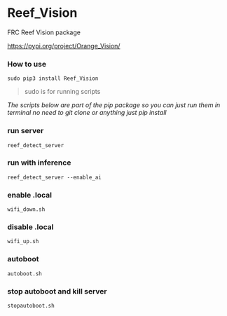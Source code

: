 # Reef_Vision
FRC Reef Vision package

https://pypi.org/project/Orange_Vision/

### How to use

`sudo pip3 install Reef_Vision`
 
> sudo is for running scripts


*The scripts below are part of the pip package so you can just run them in terminal no need to git clone or anything just pip install*






### run server

`reef_detect_server`



### run with inference

`reef_detect_server --enable_ai`


### enable .local

`wifi_down.sh`

### disable .local

`wifi_up.sh`

### autoboot
`autoboot.sh`


### stop autoboot and kill server
`stopautoboot.sh`


